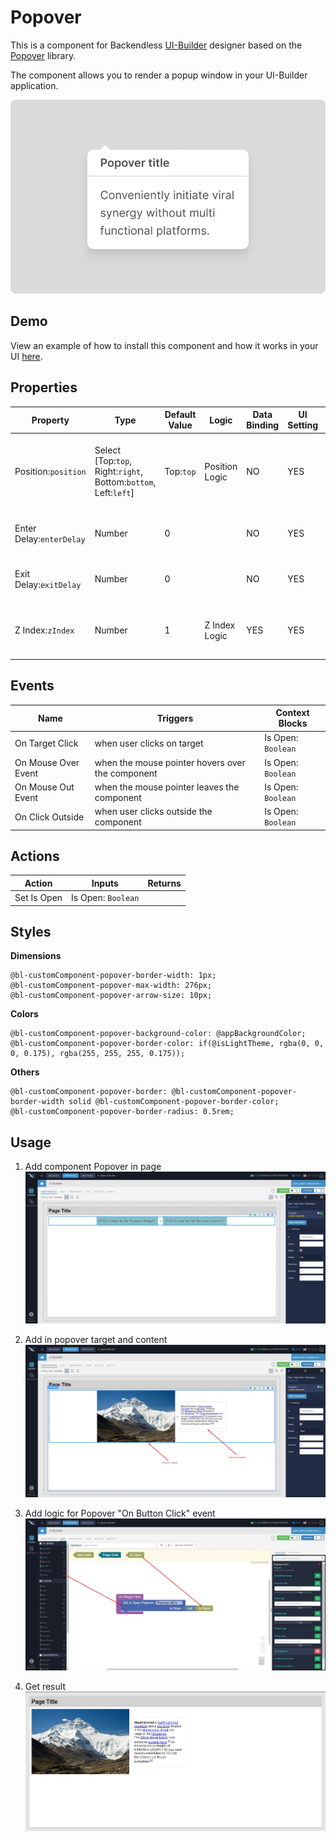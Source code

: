 # Popover

This is a component for Backendless [UI-Builder](https://backendless.com/developers/#ui-builder) designer based on the [Popover](https://react-bootstrap.github.io/components/overlays/#popovers) library.

The component allows you to render a popup window in your UI-Builder application.

<p align="center">
  <img src="./thumbnail.png" alt="main thumbnail" width="780"/>
</p>

## Demo

View an example of how to install this component and how it works in your UI [here](https://app.arcade.software/share/1NqjSYEQUoRbTHS5kWaL).

## Properties

| Property                 | Type                                                            | Default Value | Logic          | Data Binding | UI Setting | Description                                                            |
|--------------------------|-----------------------------------------------------------------|---------------|----------------|--------------|------------|------------------------------------------------------------------------|
| Position:`position`      | Select [Top:`top`, Right:`right`, Bottom:`bottom`, Left:`left`] | Top:`top`     | Position Logic | NO           | YES        | Allows to determine the position of the popover relative to the button |
| Enter Delay:`enterDelay` | Number                                                          | 0             |                | NO           | YES        | Allows to determine the enter delay                                    |
| Exit Delay:`exitDelay`   | Number                                                          | 0             |                | NO           | YES        | Allows to determine the exit delay                                     |
| Z Index:`zIndex`         | Number                                                          | 1             | Z Index Logic  | YES          | YES        | Allows to determine the z-index style for popover                      |

## Events

| Name                | Triggers                                         | Context Blocks     |
|---------------------|--------------------------------------------------|--------------------|
| On Target Click     | when user clicks on target                       | Is Open: `Boolean` |
| On Mouse Over Event | when the mouse pointer hovers over the component | Is Open: `Boolean` |
| On Mouse Out Event  | when the mouse pointer leaves the component      | Is Open: `Boolean` |
| On Click Outside    | when user clicks outside the component           | Is Open: `Boolean` |

## Actions

| Action      | Inputs             | Returns |
|-------------|--------------------|---------|
| Set Is Open | Is Open: `Boolean` |         |

## Styles

**Dimensions**
```
@bl-customComponent-popover-border-width: 1px;
@bl-customComponent-popover-max-width: 276px;
@bl-customComponent-popover-arrow-size: 10px;
```

**Colors**
```
@bl-customComponent-popover-background-color: @appBackgroundColor;
@bl-customComponent-popover-border-color: if(@isLightTheme, rgba(0, 0, 0, 0.175), rgba(255, 255, 255, 0.175));
```

**Others**
```
@bl-customComponent-popover-border: @bl-customComponent-popover-border-width solid @bl-customComponent-popover-border-color;
@bl-customComponent-popover-border-radius: 0.5rem;
```

## Usage

1. Add component Popover in page
    ![add component in page](./example-images/add-in-page.jpg)

2. Add in popover target and content
    ![add target and content](./example-images/add-target-and-content.jpg)

3. Add logic for Popover "On Button Click" event
    ![add logic for on button click](./example-images/on-button-click-event.jpg)

4. Get result
    ![result](./example-images/result.jpg)
